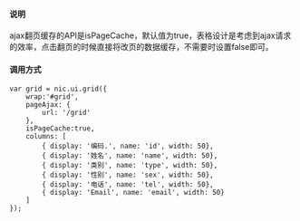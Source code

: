 #### 说明

ajax翻页缓存的API是isPageCache，默认值为true，表格设计是考虑到ajax请求的效率，点击翻页的时候直接将改页的数据缓存，不需要时设置false即可。

#### 调用方式

	var grid = nic.ui.grid({
		wrap:'#grid',
		pageAjax: {
			url: '/grid'
		},
		isPageCache:true,
		columns: [
			{ display: '编码.', name: 'id', width: 50},
			{ display: '姓名', name: 'name', width: 50},
			{ display: '类别', name: 'type', width: 50},
			{ display: '性别', name: 'sex', width: 50},
			{ display: '电话', name: 'tel', width: 50},
			{ display: 'Email', name: 'email', width: 50}
		]
	});